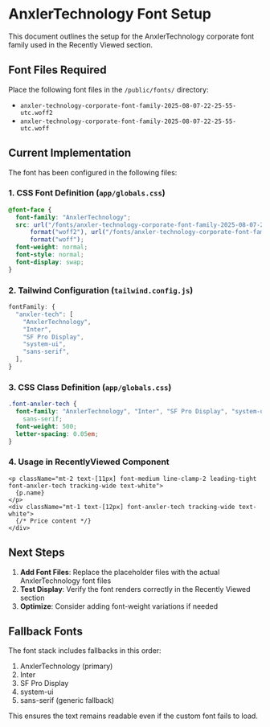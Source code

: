 # AnxlerTechnology Font Setup

This document outlines the setup for the AnxlerTechnology corporate font family used in the Recently Viewed section.

## Font Files Required

Place the following font files in the `/public/fonts/` directory:

- `anxler-technology-corporate-font-family-2025-08-07-22-25-55-utc.woff2`
- `anxler-technology-corporate-font-family-2025-08-07-22-25-55-utc.woff`

## Current Implementation

The font has been configured in the following files:

### 1. CSS Font Definition (`app/globals.css`)

```css
@font-face {
  font-family: "AnxlerTechnology";
  src: url("/fonts/anxler-technology-corporate-font-family-2025-08-07-22-25-55-utc.woff2")
      format("woff2"), url("/fonts/anxler-technology-corporate-font-family-2025-08-07-22-25-55-utc.woff")
      format("woff");
  font-weight: normal;
  font-style: normal;
  font-display: swap;
}
```

### 2. Tailwind Configuration (`tailwind.config.js`)

```javascript
fontFamily: {
  "anxler-tech": [
    "AnxlerTechnology",
    "Inter",
    "SF Pro Display",
    "system-ui",
    "sans-serif",
  ],
}
```

### 3. CSS Class Definition (`app/globals.css`)

```css
.font-anxler-tech {
  font-family: "AnxlerTechnology", "Inter", "SF Pro Display", "system-ui",
    sans-serif;
  font-weight: 500;
  letter-spacing: 0.05em;
}
```

### 4. Usage in RecentlyViewed Component

```tsx
<p className="mt-2 text-[11px] font-medium line-clamp-2 leading-tight font-anxler-tech tracking-wide text-white">
  {p.name}
</p>
<div className="mt-1 text-[12px] font-anxler-tech tracking-wide text-white">
  {/* Price content */}
</div>
```

## Next Steps

1. **Add Font Files**: Replace the placeholder files with the actual AnxlerTechnology font files
2. **Test Display**: Verify the font renders correctly in the Recently Viewed section
3. **Optimize**: Consider adding font-weight variations if needed

## Fallback Fonts

The font stack includes fallbacks in this order:

1. AnxlerTechnology (primary)
2. Inter
3. SF Pro Display
4. system-ui
5. sans-serif (generic fallback)

This ensures the text remains readable even if the custom font fails to load.
